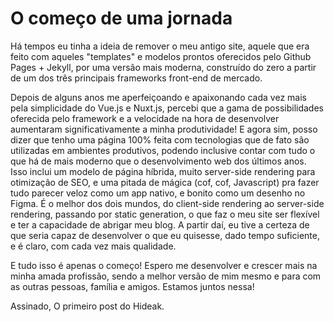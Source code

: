 # O começo de uma jornada

Há tempos eu tinha a ideia de remover o meu antigo site, aquele que era feito com aqueles "templates" e modelos prontos oferecidos pelo Github Pages + Jekyll, por uma versão mais moderna, construído do zero a partir de um dos três principais frameworks front-end de mercado.

Depois de alguns anos me aperfeiçoando e apaixonando cada vez mais pela simplicidade do Vue.js e Nuxt.js, percebi que a gama de possibilidades oferecida pelo framework e a velocidade na hora de desenvolver aumentaram significativamente a minha produtividade! E agora sim, posso dizer que tenho uma página 100% feita com tecnologias que de fato são utilizadas em ambientes produtivos, podendo inclusive contar com tudo o que há de mais moderno que o desenvolvimento web dos últimos anos. Isso inclui um modelo de página híbrida, muito server-side rendering para otimização de SEO, e uma pitada de mágica (cof, cof, Javascript) pra fazer tudo parecer veloz como um app nativo, e bonito como um desenho no Figma. É o melhor dos dois mundos, do client-side rendering ao server-side rendering, passando por static generation, o que faz o meu site ser flexível e ter a capacidade de abrigar meu blog. A partir daí, eu tive a certeza de que seria capaz de desenvolver o que eu quisesse, dado tempo suficiente, e é claro, com cada vez mais qualidade.

E tudo isso é apenas o começo! Espero me desenvolver e crescer mais na minha amada profissão, sendo a melhor versão de mim mesmo e para com as outras pessoas, família e amigos. Estamos juntos nessa!

Assinado,
O primeiro post do Hideak.